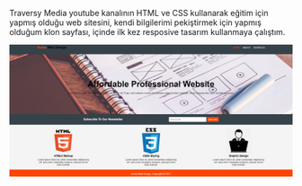 Traversy Media youtube kanalının HTML ve CSS kullanarak eğitim için yapmış olduğu web sitesini, kendi bilgilerimi pekiştirmek için yapmış olduğum klon sayfası, içinde ilk kez resposive tasarım kullanmaya çalıştım.

<img src="web-site-img.png" alt="alt text" width="" height="">
